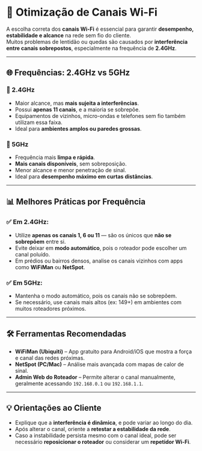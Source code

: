 # 📶 Otimização de Canais Wi-Fi

A escolha correta dos **canais Wi-Fi** é essencial para garantir **desempenho, estabilidade e alcance** na rede sem fio do cliente.  
Muitos problemas de lentidão ou quedas são causados por **interferência entre canais sobrepostos**, especialmente na frequência de **2.4GHz**.


---

## 🌐 Frequências: 2.4GHz vs 5GHz

### 🔸 2.4GHz

- Maior alcance, mas **mais sujeita a interferências**.
- Possui **apenas 11 canais**, e a maioria se sobrepõe.
- Equipamentos de vizinhos, micro-ondas e telefones sem fio também utilizam essa faixa.
- Ideal para **ambientes amplos ou paredes grossas**.

### 🔹 5GHz

- Frequência mais **limpa e rápida**.
- **Mais canais disponíveis**, sem sobreposição.
- Menor alcance e menor penetração de sinal.
- Ideal para **desempenho máximo em curtas distâncias**.


---

## 📊 Melhores Práticas por Frequência

### ✅ Em 2.4GHz:

- Utilize **apenas os canais 1, 6 ou 11** — são os únicos que **não se sobrepõem** entre si.
- Evite deixar em **modo automático**, pois o roteador pode escolher um canal poluído.
- Em prédios ou bairros densos, analise os canais vizinhos com apps como **WiFiMan** ou **NetSpot**.

### ✅ Em 5GHz:

- Mantenha o modo automático, pois os canais não se sobrepõem.
- Se necessário, use canais mais altos (ex: 149+) em ambientes com muitos roteadores próximos.


---

## 🛠️ Ferramentas Recomendadas

- **WiFiMan (Ubiquiti)** – App gratuito para Android/iOS que mostra a força e canal das redes próximas.
- **NetSpot (PC/Mac)** – Análise mais avançada com mapas de calor de sinal.
- **Admin Web do Roteador** – Permite alterar o canal manualmente, geralmente acessando `192.168.0.1` ou `192.168.1.1`.


---

## 💡 Orientações ao Cliente

- Explique que a **interferência é dinâmica**, e pode variar ao longo do dia.
- Após alterar o canal, oriente a **retestar a estabilidade da rede**.
- Caso a instabilidade persista mesmo com o canal ideal, pode ser necessário **reposicionar o roteador** ou considerar um **repetidor Wi-Fi**.
